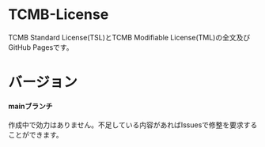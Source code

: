 # TCMB-License
TCMB Standard License(TSL)とTCMB Modifiable License(TML)の全文及びGitHub Pagesです。
# バージョン
#### mainブランチ
作成中で効力はありません。不足している内容があればIssuesで修整を要求することができます。
